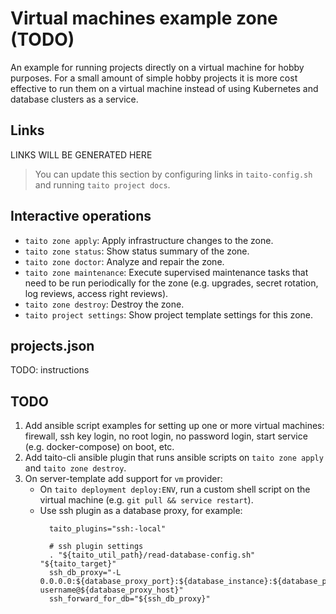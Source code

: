 # Virtual machines example zone (TODO)

An example for running projects directly on a virtual machine for hobby purposes. For a small amount of simple hobby projects it is more cost effective to run them on a virtual machine instead of using Kubernetes and database clusters as a service.

## Links

[//]: # (GENERATED LINKS START)

LINKS WILL BE GENERATED HERE

[//]: # (GENERATED LINKS END)

> You can update this section by configuring links in `taito-config.sh` and running `taito project docs`.

## Interactive operations

* `taito zone apply`: Apply infrastructure changes to the zone.
* `taito zone status`: Show status summary of the zone.
* `taito zone doctor`: Analyze and repair the zone.
* `taito zone maintenance`: Execute supervised maintenance tasks that need to be run periodically for the zone (e.g. upgrades, secret rotation, log reviews, access right reviews).
* `taito zone destroy`: Destroy the zone.
* `taito project settings`: Show project template settings for this zone.

## projects.json

TODO: instructions

## TODO

1) Add ansible script examples for setting up one or more virtual machines: firewall, ssh key login, no root login, no password login, start service (e.g. docker-compose) on boot, etc.
2) Add taito-cli ansible plugin that runs ansible scripts on `taito zone apply` and `taito zone destroy`.
3) On server-template add support for `vm` provider:
   - On `taito deployment deploy:ENV`, run a custom shell script on the virtual machine (e.g. `git pull && service restart`).
   - Use ssh plugin as a database proxy, for example:
     ```
       taito_plugins="ssh:-local"

       # ssh plugin settings
       . "${taito_util_path}/read-database-config.sh" "${taito_target}"
       ssh_db_proxy="-L 0.0.0.0:${database_proxy_port}:${database_instance}:${database_port} username@${database_proxy_host}"
       ssh_forward_for_db="${ssh_db_proxy}"
     ```
